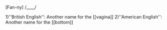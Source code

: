 [Fan-ny] /____/

1)''British English'': Another name for the [[vagina]]
2)''American English'': Another name for the [[bottom]]